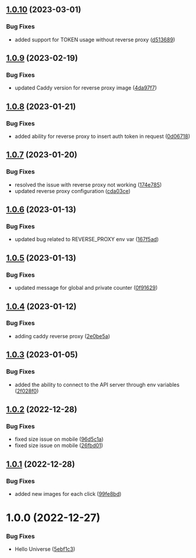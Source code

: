 ## [1.0.10](https://github.com/spectrocloud/hello-universe/compare/v1.0.9...v1.0.10) (2023-03-01)


### Bug Fixes

* added support for TOKEN usage without reverse proxy ([d513689](https://github.com/spectrocloud/hello-universe/commit/d513689d08eed9ac6a2e9d936f0f4c354d209e1d))

## [1.0.9](https://github.com/spectrocloud/hello-universe/compare/v1.0.8...v1.0.9) (2023-02-19)


### Bug Fixes

* updated Caddy version for reverse proxy image ([4da97f7](https://github.com/spectrocloud/hello-universe/commit/4da97f75ad4bc1a3775b67addbb025faeebcd1e6))

## [1.0.8](https://github.com/spectrocloud/hello-universe/compare/v1.0.7...v1.0.8) (2023-01-21)


### Bug Fixes

* added ability for reverse proxy to insert auth token in request ([0d06718](https://github.com/spectrocloud/hello-universe/commit/0d067181dd536f7e3a97d20d601078c4ce351cdb))

## [1.0.7](https://github.com/spectrocloud/hello-universe/compare/v1.0.6...v1.0.7) (2023-01-20)


### Bug Fixes

* resolved the issue with reverse proxy not working ([174e785](https://github.com/spectrocloud/hello-universe/commit/174e78541597c5082bd01beed2f3412c209105a0))
* updated reverse proxy configuration ([cda03ce](https://github.com/spectrocloud/hello-universe/commit/cda03ce1c9a208c1d5069b379776ae308d0fe203))

## [1.0.6](https://github.com/spectrocloud/hello-universe/compare/v1.0.5...v1.0.6) (2023-01-13)


### Bug Fixes

* updated bug related to REVERSE_PROXY env var ([167f5ad](https://github.com/spectrocloud/hello-universe/commit/167f5adda058af6fbb8cb7bb3cf1e7b578fe16ea))

## [1.0.5](https://github.com/spectrocloud/hello-universe/compare/v1.0.4...v1.0.5) (2023-01-13)


### Bug Fixes

* updated message for global and private counter ([0f91629](https://github.com/spectrocloud/hello-universe/commit/0f91629b8ed8d72b5309dbcc67debe5976c9d954))

## [1.0.4](https://github.com/spectrocloud/hello-universe/compare/v1.0.3...v1.0.4) (2023-01-12)


### Bug Fixes

* adding caddy reverse proxy ([2e0be5a](https://github.com/spectrocloud/hello-universe/commit/2e0be5a267b77eb122bf5fff3f574686ba6dd5ad))

## [1.0.3](https://github.com/spectrocloud/hello-universe/compare/v1.0.2...v1.0.3) (2023-01-05)


### Bug Fixes

* added the ability to connect to the API server through env variables ([2f028f0](https://github.com/spectrocloud/hello-universe/commit/2f028f060ef996774400444aaa9303edb5fcdca6))

## [1.0.2](https://github.com/spectrocloud/hello-universe/compare/v1.0.1...v1.0.2) (2022-12-28)


### Bug Fixes

* fixed size issue on mobile ([96d5c1a](https://github.com/spectrocloud/hello-universe/commit/96d5c1a3c52d43c634b121989b5083f8e4332d4f))
* fixed size issue on mobile ([26fbd01](https://github.com/spectrocloud/hello-universe/commit/26fbd01f8f0cf097824f4565b87acde4d7764ff8))

## [1.0.1](https://github.com/spectrocloud/hello-universe/compare/v1.0.0...v1.0.1) (2022-12-28)


### Bug Fixes

* added new images for each click ([99fe8bd](https://github.com/spectrocloud/hello-universe/commit/99fe8bd8544ff1a283bc7fcd60a1b1f33cbfd638))

# 1.0.0 (2022-12-27)


### Bug Fixes

* Hello Universe ([5ebf1c3](https://github.com/spectrocloud/hello-universe/commit/5ebf1c335ecf8e604c35c48291412650d94a6730))
